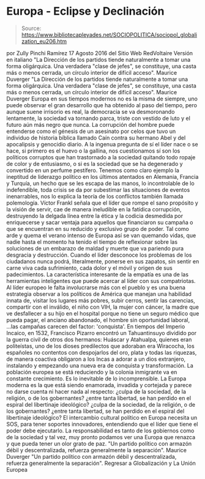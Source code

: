 # Europa - Eclipse y Declinación

> Source: https://www.bibliotecapleyades.net/SOCIOPOLITICA/sociopol_globalization_eu206.htm

por Zully Pinchi Ramírez 17 Agosto 2016
del Sitio Web RedVoltaire
Versión en italiano
"La Dirección de los partidos tiende naturalmente a tomar una forma oligárquica. Una verdadera "clase de jefes", se constituye, una casta más o menos cerrada, un círculo interior de difícil acceso". Maurice Duverger
"La Dirección de los partidos tiende naturalmente a tomar una forma oligárquica. Una verdadera "clase de jefes", se constituye, una casta más o menos cerrada, un círculo interior de difícil acceso".
Maurice Duverger
Europa en sus tiempos modernos no es la misma de siempre, uno puede observar el gran desarrollo que ha obtenido al paso del tiempo, pero aunque suene irrisorio es real, la democracia se va desmoronando lentamente, la sociedad va tornando parca, triste con vestido de luto y el futuro aún más negro que nunca. La corrupción del hombre puede entenderse como el génesis de un asesinato por celos que tuvo un individuo de historia bíblica llamado Caín contra su hermano Abel y del apocalipsis y genocidio diario. A la ingenua pregunta de sí el líder nace o se hace, si primero es el huevo o la gallina, nos cuestionamos sí son los políticos corruptos que han trastornado a la sociedad quitando todo ropaje de color y de entusiasmo, o si es la sociedad que se ha degenerado y convertido en un perfume pestífero. Tenemos como claro ejemplo la ineptitud de liderazgo político en los últimos atentados en Alemania, Francia y Turquía, un hecho que se les escapa de las manos, lo incontrolable de lo indefendible, toda crisis se da por subestimar las situaciones de eventos inenarrables, nos lo explica la teoría de los conflictos también llamada polemología. Víctor Frankl señala que el líder que rompe el sano propósito y la visión de servir, cae de manera ineludible en la fatídica corrupción, destruyendo la delgada línea entre la ética y la codicia desmedida por enriquecerse y sacar ventaja para aquellos que financiaron su campaña o que se encuentran en su reducido y exclusivo grupo de poder. Tal como arde y quema el verano intenso de Europa así se van quemando vidas, que nadie hasta el momento ha tenido el tiempo de reflexionar sobre las soluciones de un embarazo de maldad y muerte que va pariendo pura desgracia y destrucción. Cuando el líder desconoce los problemas de los ciudadanos nunca podrá, literalmente, ponerse en sus zapatos, sin sentir en carne viva cada sufrimiento, cada dolor y el móvil y origen de sus padecimientos.
La característica interesante de la empatía es una de las herramientas inteligentes que puede acercar al líder con sus compatriotas. Al líder europeo le falta involucrarse más con el pueblo y es una buena estrategia observar a los políticos de América que manejan una habilidad innata de,
visitar los lugares más pobres, subir cerros, sentir las carencias, compartir con el inválido, el niño con VIH, la mujer con cáncer, la madre que ve desfallecer a su hijo en el hospital porque no tiene un seguro médico que pueda pagar, el anciano abandonado, el hombre sin oportunidad laboral,
...las campañas carecen del factor:
'conquista'.
En tiempos del Imperio Incaico, en 1532, Francisco Pizarro encontró un Tahuantinsuyo dividido por la guerra civil de otros dos hermanos:
Huáscar y Atahualpa, quienes eran politeístas, uno de los dioses predilectos que adoraban era Wiracocha, los españoles no contentos con despojarlos del oro, plata y todas las riquezas, de manera coactiva obligaron a los Incas a adorar a un dios extranjero, instalando y empezando una nueva era de conquista y transformación.
La población europea se está reduciendo y la colonia inmigrante va en constante crecimiento. Es lo inevitable de lo incomprensible.
La Europa moderna es la que está siendo enamorada, invadida y cortejada y parece no darse cuenta ni hacer nada al respecto:
¿culpa de la sociedad, de la religión, o de los gobernantes? ¿entre tanta libertad, se han perdido en el espiral del libertinaje ideológico?
¿culpa de la sociedad, de la religión, o de los gobernantes?
¿entre tanta libertad, se han perdido en el espiral del libertinaje ideológico?
El intercambio cultural político en Europa necesita un SOS, para tener soportes innovadores, entendiendo que el líder que tiene el poder debe ejecutarlo.
La responsabilidad es tanto de los gobiernos como de la sociedad y tal vez, muy pronto podamos ver una Europa que renazca y que pueda tener un olor grato de paz.
"Un partido político con armazón débil y descentralizada, refuerza generalmente la separación". Maurice Duverger
"Un partido político con armazón débil y descentralizada, refuerza generalmente la separación".
Regresar a Globalización y La Unión Europea

